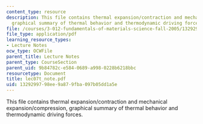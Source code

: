 ```yaml
---
content_type: resource
description: This file contains thermal expansion/contraction and mechanical expansion/compression,
  graphical summary of thermal behavior and thermodynamic driving forces.
file: /courses/3-012-fundamentals-of-materials-science-fall-2005/1329299798ee9a879fba097b05dd1a5e_lec07t_note.pdf
file_type: application/pdf
learning_resource_types:
- Lecture Notes
ocw_type: OCWFile
parent_title: Lecture Notes
parent_type: CourseSection
parent_uid: 9b84782c-e584-0689-a998-0228b6218bbc
resourcetype: Document
title: lec07t_note.pdf
uid: 13292997-98ee-9a87-9fba-097b05dd1a5e
---
```

This file contains thermal expansion/contraction and mechanical expansion/compression, graphical summary of thermal behavior and thermodynamic driving forces.

